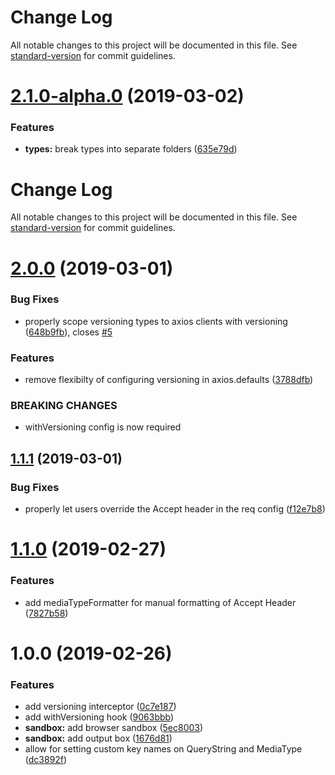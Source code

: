 # Change Log

All notable changes to this project will be documented in this file. See [standard-version](https://github.com/conventional-changelog/standard-version) for commit guidelines.

# [2.1.0-alpha.0](https://github.com/Weffe/axios-api-versioning/compare/v2.0.0...v2.1.0-alpha.0) (2019-03-02)


### Features

* **types:** break types into separate folders ([635e79d](https://github.com/Weffe/axios-api-versioning/commit/635e79d))



# Change Log

All notable changes to this project will be documented in this file. See [standard-version](https://github.com/conventional-changelog/standard-version) for commit guidelines.

# [2.0.0](https://github.com/Weffe/axios-api-versioning/compare/v1.1.1...v2.0.0) (2019-03-01)


### Bug Fixes

* properly scope versioning types to axios clients with versioning ([648b9fb](https://github.com/Weffe/axios-api-versioning/commit/648b9fb)), closes [#5](https://github.com/Weffe/axios-api-versioning/issues/5)


### Features

* remove flexibilty of configuring versioning in axios.defaults ([3788dfb](https://github.com/Weffe/axios-api-versioning/commit/3788dfb))


### BREAKING CHANGES

* withVersioning config is now required


## [1.1.1](https://github.com/Weffe/axios-api-versioning/compare/v1.1.0...v1.1.1) (2019-03-01)

### Bug Fixes

* properly let users override the Accept header in the req config ([f12e7b8](https://github.com/Weffe/axios-api-versioning/commit/f12e7b8))


# [1.1.0](https://github.com/Weffe/axios-api-versioning/compare/v1.0.0...v1.1.0) (2019-02-27)

### Features

* add mediaTypeFormatter for manual formatting of Accept Header ([7827b58](https://github.com/Weffe/axios-api-versioning/commit/7827b58))


# 1.0.0 (2019-02-26)

### Features

* add versioning interceptor ([0c7e187](https://github.com/Weffe/axios-api-versioning/commit/0c7e187))
* add withVersioning hook ([9063bbb](https://github.com/Weffe/axios-api-versioning/commit/9063bbb))
* **sandbox:** add browser sandbox ([5ec8003](https://github.com/Weffe/axios-api-versioning/commit/5ec8003))
* **sandbox:** add output box ([1676d81](https://github.com/Weffe/axios-api-versioning/commit/1676d81))
* allow for setting custom key names on QueryString and MediaType ([dc3892f](https://github.com/Weffe/axios-api-versioning/commit/dc3892f))
